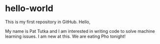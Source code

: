 # hello-world
This is my first repository in GitHub.
Hello,

My name is Pat Tutka and I am interested in writing code to solve machine learning issues. I am new at this.
We are eating Pho tonight!
